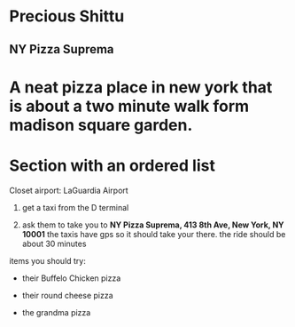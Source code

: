 # Precious Shittu
## NY Pizza Suprema
A neat **pizza** place in new york that is about a two minute walk form **madison square garden**. 
=================
# Section with an ordered list
Closet airport: LaGuardia Airport

1. get a taxi from the D terminal 

2. ask them to take you to **NY Pizza Suprema, 413 8th Ave, New York, NY 10001** the taxis have gps so it should take your there. the ride should be about 30 minutes

items you should try:
- their Buffelo Chicken pizza

- their round cheese pizza

- the grandma pizza